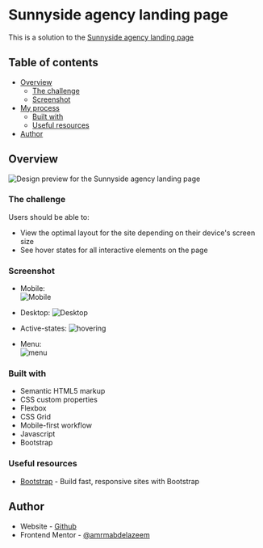 # Sunnyside agency landing page

This is a solution to the [Sunnyside agency landing page](https://www.frontendmentor.io/challenges/sunnyside-agency-landing-page-7yVs3B6ef)

## Table of contents

- [Overview](#overview)
  - [The challenge](#the-challenge)
  - [Screenshot](#screenshot)
- [My process](#my-process)
  - [Built with](#built-with)
  - [Useful resources](#useful-resources)
- [Author](#author)


## Overview
![Design preview for the Sunnyside agency landing page](./design/desktop-preview.jpg)

### The challenge

Users should be able to:

- View the optimal layout for the site depending on their device's screen size
- See hover states for all interactive elements on the page

### Screenshot
- Mobile: <br/>
![Mobile](screenshots/mobile.png)

- Desktop:
![Desktop](screenshots/desktop.png)

- Active-states:
![hovering](screenshots/active-states.jpg)

- Menu: <br/>
![menu](screenshots/Menu.png)
### Built with

- Semantic HTML5 markup
- CSS custom properties
- Flexbox
- CSS Grid
- Mobile-first workflow
- Javascript
- Bootstrap

### Useful resources

- [Bootstrap](https://getbootstrap.com/) - Build fast, responsive sites with Bootstrap

## Author

- Website - [Github](https://github.com/amrmabdelazeem)
- Frontend Mentor - [@amrmabdelazeem](https://www.frontendmentor.io/profile/amrmabdelazeem)

